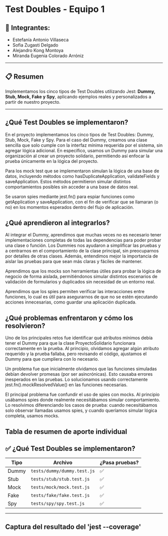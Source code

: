 # Test Doubles - Equipo 1

## 🧠 Integrantes:
- Estefanía Antonio Villaseca  
- Sofia Zugasti Delgado
- Alejandro Kong Montoya
- Miranda Eugenia Colorado Arróniz


---

## 📋 Resumen

Implementamos los cinco tipos de Test Doubles utilizando Jest: **Dummy, Stub, Mock, Fake y Spy**, aplicando ejemplos reales y personalizados a partir de nuestro proyecto.


---

## ¿Qué Test Doubles se implementaron?
En el proyecto implementamos los cinco tipos de Test Doubles: Dummy, Stub, Mock, Fake y Spy. Para el caso del Dummy, creamos una clase sencilla que solo cumple con la interfaz mínima requerida por el sistema, sin agregar lógica adicional. En específico, usamos un Dummy para simular una organización al crear un proyecto solidario, permitiendo así enfocar la prueba únicamente en la lógica del proyecto.

Para los mock test que se implementaron simulan la lógica de una base de datos, incluyendo métodos como hasDuplicateApplication, validateFields y saveApplication. Estos métodos permitieron simular distintos comportamientos posibles sin acceder a una base de datos real.

Se usaron spies mediante jest.fn() para espiar funciones como getApplication y saveApplication, con el fin de verificar que se llamaran (o no) en los momentos esperados dentro del flujo de aplicación.

## ¿Qué aprendieron al integrarlos?
Al integrar el Dummy, aprendimos que muchas veces no es necesario tener implementaciones completas de todas las dependencias para poder probar una clase o función. Los Dummies nos ayudaron a simplificar las pruebas y a centrarnos en el comportamiento de la clase principal, sin preocuparnos por detalles de otras clases. Además, entendimos mejor la importancia de aislar las pruebas para que sean más claras y fáciles de mantener.

Aprendimos que los mocks son herramientas útiles para probar la lógica de negocio de forma aislada, permitiéndonos simular distintos escenarios de validación de formularios y duplicados sin necesidad de un entorno real.

Aprendimos que los spies permiten verificar las interacciones entre funciones, lo cual es útil para asegurarnos de que no se estén ejecutando acciones innecesarias, como guardar una aplicación duplicada.



## ¿Qué problemas enfrentaron y cómo los resolvieron?
Uno de los principales retos fue identificar qué atributos mínimos debía tener el Dummy para que la clase ProyectoSolidario funcionara correctamente en la prueba. Al principio, olvidamos agregar algún atributo requerido y la prueba fallaba, pero revisando el código, ajustamos el Dummy para que cumpliera con lo necesario. 

Un problema fue que inicialmente olvidamos que las funciones simuladas debían devolver promesas (por ser asincrónicas). Esto causaba errores inesperados en las pruebas. Lo solucionamos usando correctamente jest.fn().mockResolvedValue() en las funciones necesarias.

El principal problema fue confundir el uso de spies con mocks. Al principio usábamos spies donde realmente necesitábamos simular comportamiento. Lo resolvimos diferenciando los casos de prueba: cuando necesitábamos solo observar llamadas usamos spies, y cuando queríamos simular lógica completa, usamos mocks.



## Tabla de resumen de aporte individual

## ✅ ¿Qué Test Doubles se implementaron?

| Tipo     | Archivo                        | ¿Pasa pruebas? |
|----------|--------------------------------|----------------|
| Dummy    | `tests/dummy/dummy.test.js`    | ✅             |
| Stub     | `tests/stub/stub.test.js`      | ✅             |
| Mock     | `tests/mock/mock.test.js`      | ✅             |
| Fake     | `tests/fake/fake.test.js`      | ✅             |
| Spy      | `tests/spy/spy.test.js`        | ✅             |

---

## Captura del resultado del 'jest --coverage'

